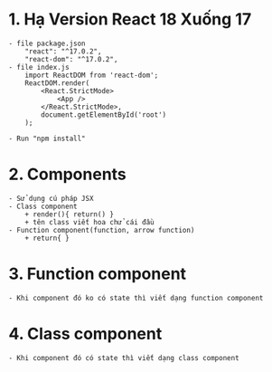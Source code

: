 # 1. Hạ Version React 18 Xuống 17
    - file package.json
        "react": "^17.0.2",
        "react-dom": "^17.0.2",
    - file index.js 
        import ReactDOM from 'react-dom';
        ReactDOM.render(
            <React.StrictMode>
                <App />
            </React.StrictMode>,
            document.getElementById('root')
        );

    - Run "npm install"

# 2. Components
    - Sử dụng cú pháp JSX
    - Class component
        + render(){ return() }
        + tên class viết hoa chử cái đầu
    - Function component(function, arrow function)
        + return{ }

# 3. Function component
    - Khi component đó ko có state thì viết dạng function component


# 4. Class component
    - Khi component đó có state thì viết dạng class component